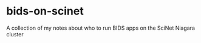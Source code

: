 # bids-on-scinet
A collection of my notes about who to run BIDS apps on the SciNet Niagara cluster 
